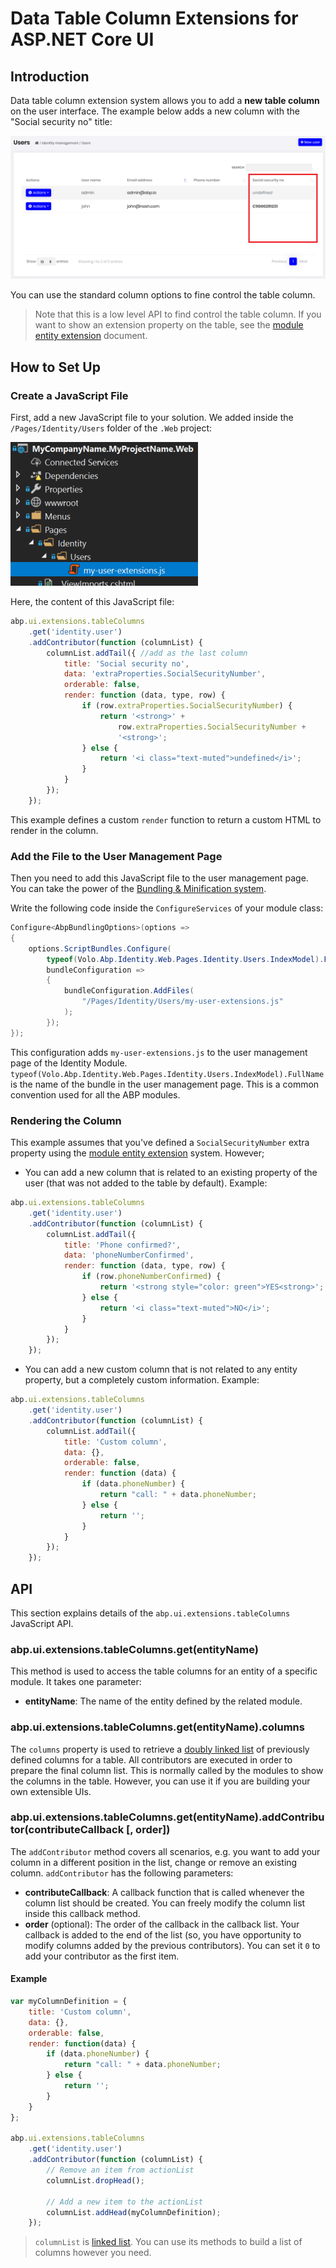 # Data Table Column Extensions for ASP.NET Core UI

## Introduction

Data table column extension system allows you to add a **new table column** on the user interface. The example below adds a new column with the "Social security no" title:

![user-action-extension-click-me](../../../images/table-column-extension-example.png)

You can use the standard column options to fine control the table column.

> Note that this is a low level API to find control the table column. If you want to show an extension property on the table, see the [module entity extension](../../architecture/modularity/extending/module-entity-extensions.md) document.

## How to Set Up

### Create a JavaScript File

First, add a new JavaScript file to your solution. We added inside the `/Pages/Identity/Users` folder of the `.Web` project:

![user-action-extension-on-solution](../../../images/user-action-extension-on-solution.png)

Here, the content of this JavaScript file:

```js
abp.ui.extensions.tableColumns
    .get('identity.user')
    .addContributor(function (columnList) {
        columnList.addTail({ //add as the last column
            title: 'Social security no',
            data: 'extraProperties.SocialSecurityNumber',
            orderable: false,
            render: function (data, type, row) {
                if (row.extraProperties.SocialSecurityNumber) {
                    return '<strong>' + 
                        row.extraProperties.SocialSecurityNumber + 
                        '<strong>';
                } else {
                    return '<i class="text-muted">undefined</i>';
                }
            }
        });
    });
```

This example defines a custom `render` function to return a custom HTML to render in the column.

### Add the File to the User Management Page

Then you need to add this JavaScript file to the user management page. You can take the power of the [Bundling & Minification system](../mvc-razor-pages/bundling-minification.md).

Write the following code inside the `ConfigureServices` of your module class:

```csharp
Configure<AbpBundlingOptions>(options =>
{
    options.ScriptBundles.Configure(
        typeof(Volo.Abp.Identity.Web.Pages.Identity.Users.IndexModel).FullName,
        bundleConfiguration =>
        {
            bundleConfiguration.AddFiles(
                "/Pages/Identity/Users/my-user-extensions.js"
            );
        });
});
```

This configuration adds `my-user-extensions.js` to the user management page of the Identity Module. `typeof(Volo.Abp.Identity.Web.Pages.Identity.Users.IndexModel).FullName` is the name of the bundle in the user management page. This is a common convention used for all the ABP modules.

### Rendering the Column

This example assumes that you've defined a `SocialSecurityNumber` extra property using the [module entity extension](../../architecture/modularity/extending/module-entity-extensions.md) system. However;

* You can add a new column that is related to an existing property of the user (that was not added to the table by default). Example:

````js
abp.ui.extensions.tableColumns
    .get('identity.user')
    .addContributor(function (columnList) {
        columnList.addTail({
            title: 'Phone confirmed?',
            data: 'phoneNumberConfirmed',
            render: function (data, type, row) {
                if (row.phoneNumberConfirmed) {
                    return '<strong style="color: green">YES<strong>';
                } else {
                    return '<i class="text-muted">NO</i>';
                }
            }
        });
    });
````

* You can add a new custom column that is not related to any entity property, but a completely custom information. Example:

````js
abp.ui.extensions.tableColumns
    .get('identity.user')
    .addContributor(function (columnList) {
        columnList.addTail({
            title: 'Custom column',
            data: {},
            orderable: false,
            render: function (data) {
                if (data.phoneNumber) {
                    return "call: " + data.phoneNumber;
                } else {
                    return '';
                }
            }
        });
    });
````

## API

This section explains details of the `abp.ui.extensions.tableColumns` JavaScript API.

### abp.ui.extensions.tableColumns.get(entityName)

This method is used to access the table columns for an entity of a specific module. It takes one parameter:

* **entityName**: The name of the entity defined by the related module.

### abp.ui.extensions.tableColumns.get(entityName).columns

The `columns` property is used to retrieve a [doubly linked list](../common/utils/linked-list.md) of previously defined columns for a table. All contributors are executed in order to prepare the final column list. This is normally called by the modules to show the columns in the table. However, you can use it if you are building your own extensible UIs.

### abp.ui.extensions.tableColumns.get(entityName).addContributor(contributeCallback [, order])

The `addContributor` method covers all scenarios, e.g. you want to add your column in a different position in the list, change or remove an existing column. `addContributor` has the following parameters:

* **contributeCallback**: A callback function that is called whenever the column list should be created. You can freely modify the column list inside this callback method.
* **order** (optional): The order of the callback in the callback list. Your callback is added to the end of the list (so, you have opportunity to modify columns added by the previous contributors). You can set it `0` to add your contributor as the first item.

#### Example

```js
var myColumnDefinition = {
    title: 'Custom column',
    data: {},
    orderable: false,
    render: function(data) {
        if (data.phoneNumber) {
            return "call: " + data.phoneNumber;
        } else {
            return '';
        }
    }
};

abp.ui.extensions.tableColumns
    .get('identity.user')
    .addContributor(function (columnList) {
        // Remove an item from actionList
        columnList.dropHead();

        // Add a new item to the actionList
        columnList.addHead(myColumnDefinition);
    });
```

> `columnList` is [linked list](../common/utils/linked-list.md). You can use its methods to build a list of columns however you need.

